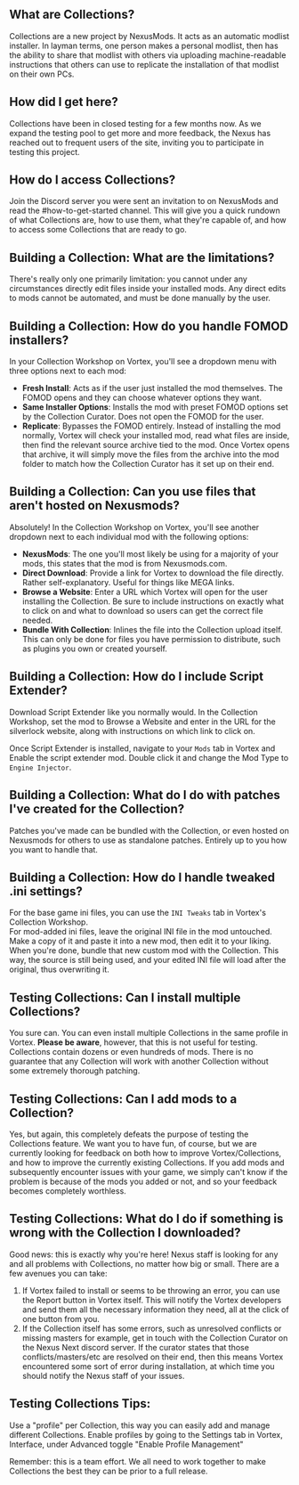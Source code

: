 ## What are Collections?

Collections are a new project by NexusMods. It acts as an automatic modlist installer. In layman terms, one person makes a personal modlist, then has the ability to share that modlist with others via uploading machine-readable instructions that others can use to replicate the installation of that modlist on their own PCs.

## How did I get here?

Collections have been in closed testing for a few months now. As we expand the testing pool to get more and more feedback, the Nexus has reached out to frequent users of the site, inviting you to participate in testing this project.

## How do I access Collections?

Join the Discord server you were sent an invitation to on NexusMods and read the #how-to-get-started channel. This will give you a quick rundown of what Collections are, how to use them, what they're capable of, and how to access some Collections that are ready to go.

## Building a Collection: What are the limitations?

There's really only one primarily limitation: you cannot under any circumstances directly edit files inside your installed mods. Any direct edits to mods cannot be automated, and must be done manually by the user.

## Building a Collection: How do you handle FOMOD installers?

In your Collection Workshop on Vortex, you'll see a dropdown menu with three options next to each mod:  
  -  **Fresh Install**: Acts as if the user just installed the mod themselves. The FOMOD opens and they can choose whatever options they want.  
  -  **Same Installer Options**: Installs the mod with preset FOMOD options set by the Collection Curator. Does not open the FOMOD for the user.
  -  **Replicate**: Bypasses the FOMOD entirely. Instead of installing the mod normally, Vortex will check your installed mod, read what files are inside, then find the relevant source archive tied to the mod. Once Vortex opens that archive, it will simply move the files from the archive into the mod folder to match how the Collection Curator has it set up on their end.

## Building a Collection: Can you use files that aren't hosted on Nexusmods?

Absolutely! In the Collection Workshop on Vortex, you'll see another dropdown next to each individual mod with the following options:  
  -  **NexusMods**: The one you'll most likely be using for a majority of your mods, this states that the mod is from Nexusmods.com.
  -  **Direct Download**: Provide a link for Vortex to download the file directly. Rather self-explanatory. Useful for things like MEGA links.
  -  **Browse a Website**: Enter a URL which Vortex will open for the user installing the Collection. Be sure to include instructions on exactly what to click on and what to download so users can get the correct file needed.
  -  **Bundle With Collection**: Inlines the file into the Collection upload itself. This can only be done for files you have permission to distribute, such as plugins you own or created yourself.

## Building a Collection: How do I include Script Extender?

Download Script Extender like you normally would. In the Collection Workshop, set the mod to Browse a Website and enter in the URL for the silverlock website, along with instructions on which link to click on.

Once Script Extender is installed, navigate to your `Mods` tab in Vortex and Enable the script extender mod. Double click it and change the Mod Type to `Engine Injector`.

## Building a Collection: What do I do with patches I've created for the Collection?

Patches you've made can be bundled with the Collection, or even hosted on Nexusmods for others to use as standalone patches. Entirely up to you how you want to handle that.

## Building a Collection: How do I handle tweaked .ini settings?

For the base game ini files, you can use the `INI Tweaks` tab in Vortex's Collection Workshop.  
For mod-added ini files, leave the original INI file in the mod untouched. Make a copy of it and paste it into a new mod, then edit it to your liking. When you're done, bundle that new custom mod with the Collection. This way, the source is still being used, and your edited INI file will load after the original, thus overwriting it.

## Testing Collections: Can I install multiple Collections?

You sure can. You can even install multiple Collections in the same profile in Vortex.  **Please be aware**, however, that this is not useful for testing. Collections contain dozens or even hundreds of mods. There is no guarantee that any Collection will work with another Collection without some extremely thorough patching.

## Testing Collections: Can I add mods to a Collection?

Yes, but again, this completely defeats the purpose of testing the Collections feature. We want you to have fun, of course, but we are currently looking for feedback on both how to improve Vortex/Collections, and how to improve the currently existing Collections. If you add mods and subsequently encounter issues with your game, we simply can't know if the problem is because of the mods you added or not, and so your feedback becomes completely worthless.

## Testing Collections: What do I do if something is wrong with the Collection I downloaded?

Good news: this is exactly why you're here! Nexus staff is looking for any and all problems with Collections, no matter how big or small. There are a few avenues you can take:  

1. If Vortex failed to install or seems to be throwing an error, you can use the Report button in Vortex itself. This will notify the Vortex developers and send them all the necessary information they need, all at the click of one button from you.  
2. If the Collection itself has some errors, such as unresolved conflicts or missing masters for example, get in touch with the Collection Curator on the Nexus Next discord server. If the curator states that those conflicts/masters/etc are resolved on their end, then this means Vortex encountered some sort of error during installation, at which time you should notify the Nexus staff of your issues.

## Testing Collections Tips:

Use a "profile" per Collection, this way you can easily add and manage different Collections.
Enable profiles by going to the Settings tab in Vortex, Interface, under Advanced toggle "Enable Profile Management"

Remember: this is a team effort. We all need to work together to make Collections the best they can be prior to a full release.


